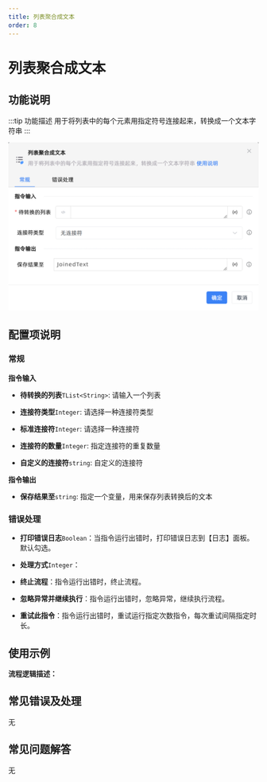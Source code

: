 ```yaml
---
title: 列表聚合成文本
order: 8
---
```


# 列表聚合成文本

## 功能说明

:::tip 功能描述
用于将列表中的每个元素用指定符号连接起来，转换成一个文本字符串
:::

![列表聚合成文本](../../../assets/列表聚合成文本_command.png)

## 配置项说明

### 常规

**指令输入**

- **待转换的列表**`TList<String>`: 请输入一个列表

- **连接符类型**`Integer`: 请选择一种连接符类型

- **标准连接符**`Integer`: 请选择一种连接符

- **连接符的数量**`Integer`: 指定连接符的重复数量

- **自定义的连接符**`string`: 自定义的连接符


**指令输出**

- **保存结果至**`string`: 指定一个变量，用来保存列表转换后的文本

### 错误处理

- **打印错误日志**`Boolean`：当指令运行出错时，打印错误日志到【日志】面板。默认勾选。

- **处理方式**`Integer`：

 - **终止流程**：指令运行出错时，终止流程。

 - **忽略异常并继续执行**：指令运行出错时，忽略异常，继续执行流程。

 - **重试此指令**：指令运行出错时，重试运行指定次数指令，每次重试间隔指定时长。

## 使用示例

**流程逻辑描述：** 

## 常见错误及处理

无

## 常见问题解答

无

